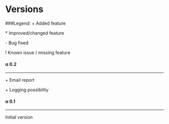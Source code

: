 Versions
========

###Legend:
\+ Added feature

\* Improved/changed feature

\- Bug fixed

\! Known issue / missing feature

#### α 0.2
------------
\+ Email report

\+ Logging possibility


#### α 0.1
------------
Initial version